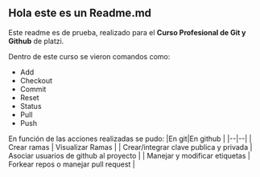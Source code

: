 ## Hola este es un Readme.md

Este readme es de prueba, realizado para el **Curso Profesional de Git y Github** de platzi.

Dentro de este curso se vieron comandos como:

 - Add
 - Checkout
 - Commit
 - Reset
 - Status
 - Pull
 - Push

En función de las acciones realizadas se pudo:
|En git|En github  |
|--|--|
| Crear ramas | Visualizar Ramas |
| Crear/integrar clave publica y privada  | Asociar usuarios de github al proyecto |
| Manejar y modificar etiquetas | Forkear repos o manejar pull request |